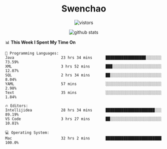<h1 align="center">Swenchao</h3>

<p align="center">
  <img src="https://visitor-badge.glitch.me/badge?page_id=Swenchao" alt="vistors" />
</p>

<p align="center">
  <img src="https://github-readme-stats.vercel.app/api?username=Swenchao&count_private=true&show_icons=true&theme=vue-dark&hide_title=true" alt="github stats" />
</p>

<!--START_SECTION:waka-->
📊 **This Week I Spent My Time On** 

```text
💬 Programming Languages: 
Java                     23 hrs 34 mins      ██████████████████░░░░░░░   73.59% 
XML                      3 hrs 52 mins       ███░░░░░░░░░░░░░░░░░░░░░░   12.07% 
SQL                      2 hrs 34 mins       ██░░░░░░░░░░░░░░░░░░░░░░░   8.04% 
YAML                     57 mins             ░░░░░░░░░░░░░░░░░░░░░░░░░   2.98% 
Text                     35 mins             ░░░░░░░░░░░░░░░░░░░░░░░░░   1.84%

🔥 Editors: 
Intellijidea             28 hrs 34 mins      ██████████████████████░░░   89.19% 
VS Code                  3 hrs 27 mins       ██░░░░░░░░░░░░░░░░░░░░░░░   10.81%

💻 Operating System: 
Mac                      32 hrs 2 mins       █████████████████████████   100.0%

```


<!--END_SECTION:waka-->
